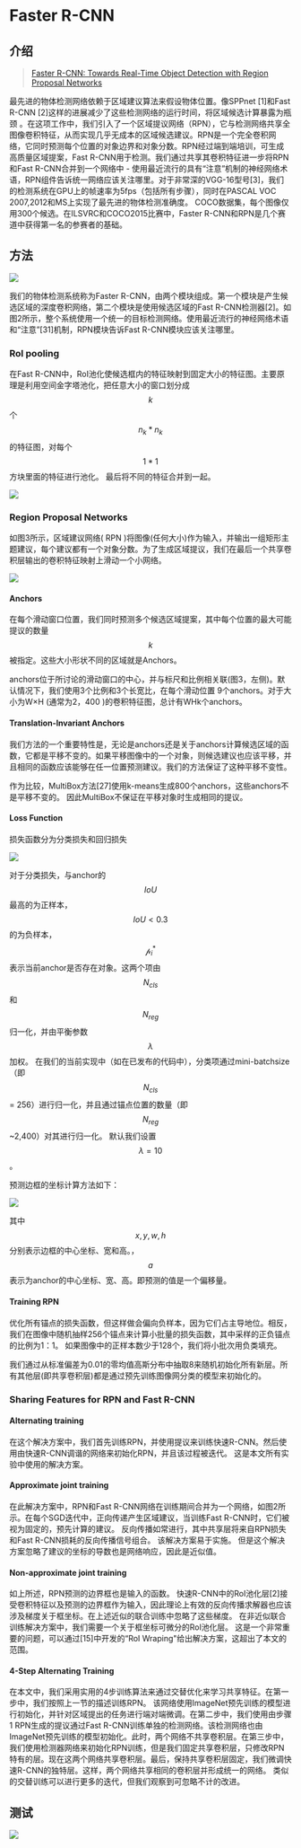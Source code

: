 # Faster R-CNN

## 介绍

> [Faster R-CNN: Towards Real-Time Object Detection with Region Proposal Networks](https://arxiv.org/pdf/1506.01497.pdf)

最先进的物体检测网络依赖于区域建议算法来假设物体位置。像SPPnet \[1\]和Fast R-CNN \[2\]这样的进展减少了这些检测网络的运行时间，将区域候选计算暴露为瓶颈 。在这项工作中，我们引入了一个区域提议网络（RPN），它与检测网络共享全图像卷积特征，从而实现几乎无成本的区域候选建议。RPN是一个完全卷积网络，它同时预测每个位置的对象边界和对象分数。RPN经过端到端培训，可生成高质量区域提案，Fast R-CNN用于检测。我们通过共享其卷积特征进一步将RPN和Fast R-CNN合并到一个网络中 - 使用最近流行的具有“注意”机制的神经网络术语，RPN组件告诉统一网络应该关注哪里。对于非常深的VGG-16型号\[3\]，我们的检测系统在GPU上的帧速率为5fps（包括所有步骤），同时在PASCAL VOC 2007,2012和MS上实现了最先进的物体检测准确度。 COCO数据集，每个图像仅用300个候选。在ILSVRC和COCO2015比赛中，Faster R-CNN和RPN是几个赛道中获得第一名的参赛者的基础。

## 方法

![](../../.gitbook/assets/image%20%28150%29.png)

我们的物体检测系统称为Faster R-CNN，由两个模块组成。第一个模块是产生候选区域的深度卷积网络，第二个模块是使用候选区域的Fast R-CNN检测器\[2\]。如图2所示，整个系统使用一个统一的目标检测网络。使用最近流行的神经网络术语和“注意”\[31\]机制，RPN模块告诉Fast R-CNN模块应该关注哪里。

### RoI pooling

在Fast R-CNN中，RoI池化使候选框内的特征映射到固定大小的特征图。主要原理是利用空间金字塔池化，把任意大小的窗口划分成 $$k$$ 个 $$n_k*n_k$$的特征图，对每个 $$1*1$$ 方块里面的特征进行池化。 最后将不同的特征合并到一起。

![](../../.gitbook/assets/image%20%28118%29.png)

### Region Proposal Networks

如图3所示，区域建议网络\( RPN \)将图像\(任何大小\)作为输入，并输出一组矩形主题建议，每个建议都有一个对象分数。为了生成区域提议，我们在最后一个共享卷积层输出的卷积特征映射上滑动一个小网络。

![](../../.gitbook/assets/image%20%2844%29.png)

#### Anchors

在每个滑动窗口位置，我们同时预测多个候选区域提案，其中每个位置的最大可能提议的数量 $$k$$ 被指定。这些大小形状不同的区域就是Anchors。

anchors位于所讨论的滑动窗口的中心，并与标尺和比例相关联\(图3，左侧\)。默认情况下，我们使用3个比例和3个长宽比，在每个滑动位置 9个anchors。对于大小为W×H \(通常为2，400 \)的卷积特征图，总计有WHk个anchors。

#### Translation-Invariant Anchors

我们方法的一个重要特性是，无论是anchors还是关于anchors计算候选区域的函数，它都是平移不变的。如果平移图像中的一个对象，则候选建议也应该平移，并且相同的函数应该能够在任一位置预测建议。我们的方法保证了这种平移不变性。

作为比较，MultiBox方法\[27\]使用k-means生成800个anchors，这些anchors不是平移不变的。 因此MultiBox不保证在平移对象时生成相同的提议。

#### Loss Function

损失函数分为分类损失和回归损失

![](../../.gitbook/assets/image%20%28157%29.png)

对于分类损失，与anchor的 $$IoU$$ 最高的为正样本， $$IoU<0.3$$ 的为负样本， $$\mathcal{p}_{i}^{*}$$ 表示当前anchor是否存在对象。这两个项由 $$N_{cls}$$ 和 $$N_{reg}$$ 归一化，并由平衡参数 $$λ$$ 加权。 在我们的当前实现中（如在已发布的代码中），分类项通过mini-batchsize（即$$N_{cls}$$ = 256）进行归一化，并且通过锚点位置的数量（即$$N_{reg}$$~2,400）对其进行归一化。 默认我们设置 $$λ= 10$$ 。

预测边框的坐标计算方法如下：

![](../../.gitbook/assets/image%20%28155%29.png)

其中$$x, y, w, h$$ 分别表示边框的中心坐标、宽和高。，$$a$$ 表示为anchor的中心坐标、宽、高。即预测的值是一个偏移量。

#### Training RPN

优化所有锚点的损失函数，但这样做会偏向负样本，因为它们占主导地位。相反，我们在图像中随机抽样256个锚点来计算小批量的损失函数，其中采样的正负锚点的比例为1：1。 如果图像中的正样本数少于128个，我们将小批次用负类填充。

我们通过从标准偏差为0.01的零均值高斯分布中抽取8来随机初始化所有新层。所有其他层\(即共享卷积层\)都是通过预先训练图像网分类的模型来初始化的。

### Sharing Features for RPN and Fast R-CNN

#### Alternating training

在这个解决方案中，我们首先训练RPN，并使用提议来训练快速R-CNN。然后使用由快速R-CNN调谐的网络来初始化RPN，并且该过程被迭代。 这是本文所有实验中使用的解决方案。

#### Approximate joint training

在此解决方案中，RPN和Fast R-CNN网络在训练期间合并为一个网络，如图2所示。在每个SGD迭代中，正向传递产生区域建议，当训练Fast R-CNN时，它们被视为固定的，预先计算的建议。  反向传播如常进行，其中共享层将来自RPN损失和Fast R-CNN损耗的反向传播信号组合。 该解决方案易于实施。 但是这个解决方案忽略了建议的坐标的导数也是网络响应，因此是近似值。

#### Non-approximate joint training

如上所述，RPN预测的边界框也是输入的函数。 快速R-CNN中的RoI池化层\[2\]接受卷积特征以及预测的边界框作为输入，因此理论上有效的反向传播求解器也应该涉及梯度关于框坐标。在上述近似的联合训练中忽略了这些梯度。 在非近似联合训练解决方案中，我们需要一个关于框坐标可微分的RoI池化层。 这是一个非常重要的问题，可以通过\[15\]中开发的“RoI Wraping"给出解决方案，这超出了本文的范围。

#### 4-Step Alternating Training

在本文中，我们采用实用的4步训练算法来通过交替优化来学习共享特征。在第一步中，我们按照上一节的描述训练RPN。 该网络使用ImageNet预先训练的模型进行初始化，并针对区域提出的任务进行端对端微调。在第二步中，我们使用由步骤1 RPN生成的提议通过Fast R-CNN训练单独的检测网络。该检测网络也由ImageNet预先训练的模型初始化。此时，两个网络不共享卷积层。在第三步中，我们使用检测器网络来初始化RPN训练，但是我们固定共享卷积层，只修改RPN特有的层。现在这两个网络共享卷积层。最后，保持共享卷积层固定，我们微调快速R-CNN的独特层。这样，两个网络共享相同的卷积层并形成统一的网络。 类似的交替训练可以进行更多的迭代，但我们观察到可忽略不计的改进。

## 测试

![](../../.gitbook/assets/image%20%28143%29.png)








